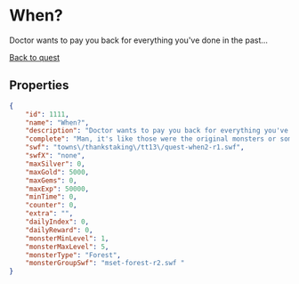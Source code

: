 # When?

Doctor wants to pay you back for everything you've done in the past...

[Back to quest](../quests.md)

## Properties

```json
{
    "id": 1111,
    "name": "When?",
    "description": "Doctor wants to pay you back for everything you've done in the past...",
    "complete": "Man, it's like those were the original monsters or something... To Be Continued!",
    "swf": "towns\/thankstaking\/tt13\/quest-when2-r1.swf",
    "swfX": "none",
    "maxSilver": 0,
    "maxGold": 5000,
    "maxGems": 0,
    "maxExp": 50000,
    "minTime": 0,
    "counter": 0,
    "extra": "",
    "dailyIndex": 0,
    "dailyReward": 0,
    "monsterMinLevel": 1,
    "monsterMaxLevel": 5,
    "monsterType": "Forest",
    "monsterGroupSwf": "mset-forest-r2.swf "
}
```

